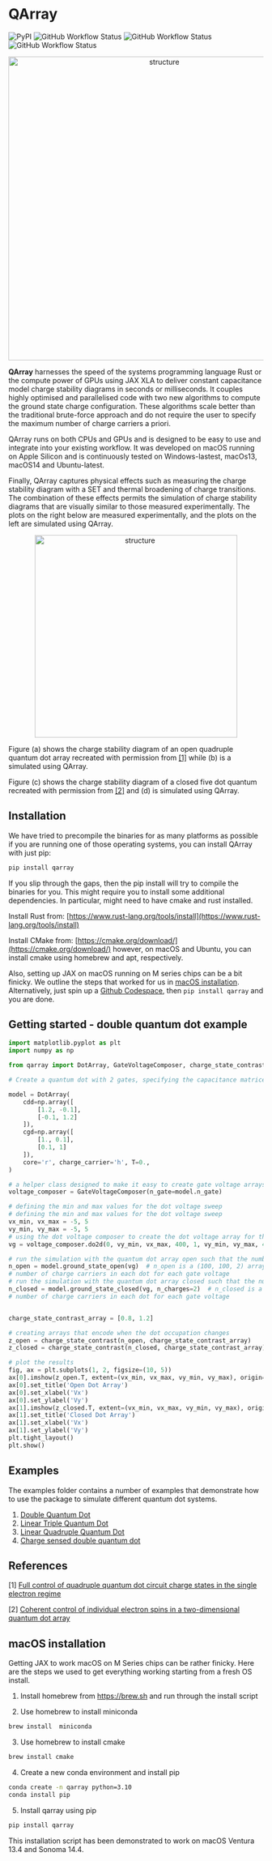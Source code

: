# QArray

![PyPI](https://img.shields.io/pypi/v/qarray)
![GitHub Workflow Status](https://github.com/b-vanstraaten/qarray/actions/workflows/windows_tests.yaml//badge.svg)
![GitHub Workflow Status](https://github.com/b-vanstraaten/qarray/actions/workflows/macos_tests.yaml//badge.svg)
![GitHub Workflow Status](https://github.com/b-vanstraaten/qarray/actions/workflows/linux_tests.yaml//badge.svg)


<p align="center">
    <img src="https://github.com/b-vanstraaten/qarray/blob/main/misc/structure.jpg" alt="structure" width="600">
</p>


**QArray** harnesses the speed of the systems programming language Rust or the compute power of GPUs using JAX XLA to
deliver constant capacitance model charge stability diagrams in seconds or milliseconds. It couples highly optimised and
parallelised code with two new algorithms to compute the ground state charge configuration. These algorithms scale
better than the traditional brute-force approach and do not require the user to specify
the maximum number of charge carriers a priori.

QArray runs on both CPUs and GPUs and is designed to be easy to use and integrate into your existing workflow. It was
developed on macOS running on Apple Silicon and is continuously tested on Windows-lastest, macOs13, macOS14 and
Ubuntu-latest.

Finally, QArray captures physical effects such as measuring the charge stability diagram with a SET and thermal
broadening of charge transitions. The combination of these effects permits the simulation of charge stability diagrams
that are visually similar to those measured experimentally. The plots on the right below are measured experimentally,
and the plots on the left are simulated using QArray.

<p align="center">
<img src="https://github.com/b-vanstraaten/qarray/blob/main/misc/recreations.jpg" alt="structure" width="400">
</p>

Figure (a) shows the charge stability diagram of an open quadruple quantum dot array recreated with permission
from [[1]](#[1]) while (b) is a simulated using QArray.

Figure (c) shows the charge stability diagram of a closed five dot quantum recreated with permission from  [[2]](#[2])
and (d) is
simulated using QArray.

## Installation

We have tried to precompile the binaries for as many platforms as possible if you are running one of those operating
systems, you can install QArray with just pip:
```bash
pip install qarray
```

If you slip through the gaps, then the pip install will try to compile the binaries for you. This might require you to
install some additional dependencies. In particular, might need to have cmake and rust installed.

Install Rust from:
[https://www.rust-lang.org/tools/install](https://www.rust-lang.org/tools/install)

Install CMake from:
[https://cmake.org/download/](https://cmake.org/download/)
however, on macOS and Ubuntu, you can install cmake using homebrew and apt, respectively.

Also, setting up JAX on macOS running on M series chips can be a bit finicky. We outline the steps that worked for us
in [macOS installation](#macOS-installation). Alternatively, just spin up
a [Github Codespace](https://github.com/codespaces), then ```pip install qarray``` and
you are done.

## Getting started - double quantum dot example

```python
import matplotlib.pyplot as plt
import numpy as np

from qarray import DotArray, GateVoltageComposer, charge_state_contrast

# Create a quantum dot with 2 gates, specifying the capacitance matrices in their maxwell form.

model = DotArray(
    cdd=np.array([
        [1.2, -0.1],
        [-0.1, 1.2]
    ]),
    cgd=np.array([
        [1., 0.1],
        [0.1, 1]
    ]),
    core='r', charge_carrier='h', T=0.,
)

# a helper class designed to make it easy to create gate voltage arrays for nd sweeps
voltage_composer = GateVoltageComposer(n_gate=model.n_gate)

# defining the min and max values for the dot voltage sweep
# defining the min and max values for the dot voltage sweep
vx_min, vx_max = -5, 5
vy_min, vy_max = -5, 5
# using the dot voltage composer to create the dot voltage array for the 2d sweep
vg = voltage_composer.do2d(0, vy_min, vx_max, 400, 1, vy_min, vy_max, 400)

# run the simulation with the quantum dot array open such that the number of charge carriers is not fixed
n_open = model.ground_state_open(vg)  # n_open is a (100, 100, 2) array encoding the
# number of charge carriers in each dot for each gate voltage
# run the simulation with the quantum dot array closed such that the number of charge carriers is fixed to 2
n_closed = model.ground_state_closed(vg, n_charges=2)  # n_closed is a (100, 100, 2) array encoding the
# number of charge carriers in each dot for each gate voltage


charge_state_contrast_array = [0.8, 1.2]

# creating arrays that encode when the dot occupation changes
z_open = charge_state_contrast(n_open, charge_state_contrast_array)
z_closed = charge_state_contrast(n_closed, charge_state_contrast_array)

# plot the results
fig, ax = plt.subplots(1, 2, figsize=(10, 5))
ax[0].imshow(z_open.T, extent=(vx_min, vx_max, vy_min, vy_max), origin='lower', cmap='binary')
ax[0].set_title('Open Dot Array')
ax[0].set_xlabel('Vx')
ax[0].set_ylabel('Vy')
ax[1].imshow(z_closed.T, extent=(vx_min, vx_max, vy_min, vy_max), origin='lower', cmap='binary')
ax[1].set_title('Closed Dot Array')
ax[1].set_xlabel('Vx')
ax[1].set_ylabel('Vy')
plt.tight_layout()
plt.show()
```
## Examples

The examples folder contains a number of examples that demonstrate how to use the package to simulate different quantum
dot systems.

1. [Double Quantum Dot](https://github.com/b-vanstraaten/qarray/blob/main/examples/double_dot.ipynb)
2. [Linear Triple Quantum Dot](https://github.com/b-vanstraaten/qarray/blob/main/examples/triple_dot.ipynb)
3. [Linear Quadruple Quantum Dot](https://github.com/b-vanstraaten/qarray/blob/main/examples/quadruple_dot.ipynb)
4. [Charge sensed double quantum dot](https://github.com/b-vanstraaten/qarray/blob/main/examples/charge_sensing.py)

## References

<a name="[1]"></a>
[1] [Full control of quadruple quantum dot circuit charge states in the single electron regime](https://pubs.aip.org/aip/apl/article/104/18/183111/24127/Full-control-of-quadruple-quantum-dot-circuit)

<a name="[2]"></a>
[2] [Coherent control of individual electron spins in a two-dimensional quantum dot array](https://www.nature.com/articles/s41565-020-00816-w)

## macOS installation

Getting JAX to work macOS on M Series chips can be rather finicky. Here are the steps we used to get everything working
starting from a fresh OS install.

1. Install homebrew from https://brew.sh and run through the install script

2. Use homebrew to install miniconda

```zsh
brew install  miniconda
```

3. Use homebrew to install cmake

```zsh
brew install cmake
```

4. Create a new conda environment and install pip

```zsh
conda create -n qarray python=3.10
conda install pip
```

5. Install qarray using pip

```zsh
pip install qarray
```

This installation script has been demonstrated to work on macOS Ventura 13.4 and Sonoma 14.4. 


